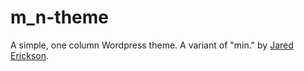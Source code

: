 # m_n-theme

A simple, one column Wordpress theme. A variant of "min." by [Jared Erickson](http://jarederickson.com/).
